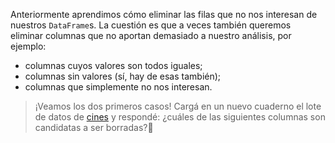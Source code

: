 Anteriormente aprendimos cómo eliminar las filas que no nos interesan de nuestros `DataFrame`s. La cuestión es que a veces también queremos eliminar columnas que no aportan demasiado a nuestro análisis, por ejemplo:

* columnas cuyos valores son todos iguales;
* columnas sin valores (sí, hay de esas también);
* columnas que simplemente no nos interesan.

> ¡Veamos los dos primeros casos! Cargá en un nuevo cuaderno el lote de datos de [cines](https://docs.google.com/spreadsheets/d/e/2PACX-1vRSa9oM9fC-QlT7VOeGhZQtrWnlNSTsk3U8DWGTOXUWtPH6u9o5O5eZ0kTg8mFTwAn9vMdGRK7o2SPB/pub?gid=969960562&single=true&output=csv) y respondé: ¿cuáles de las siguientes columnas son candidatas a ser borradas?🧹
